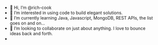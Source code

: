 - 👋 Hi, I’m @rich-cook
- 👀 I’m interested in using code to build elegant solutions.
- 🌱 I’m currently learning Java, Javascript, MongoDB, REST APIs, the list goes on and on...
- 💞️ I’m looking to collaborate on just about anything.  I love to bounce ideas back and forth.
-

<!---
rich-cook/rich-cook is a ✨ special ✨ repository because its `README.md` (this file) appears on your GitHub profile.
You can click the Preview link to take a look at your changes.
--->
